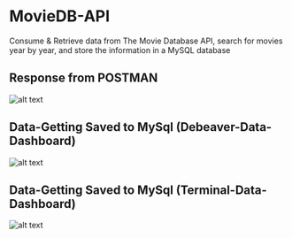 # MovieDB-API
Consume & Retrieve data from The Movie Database API, search for movies year by year, and store the information in a MySQL database

## Response from POSTMAN 
![alt text](https://github.com/abhi-uoh/MovieDB-API/blob/master/src/Images/Postman-Test.png?raw=true)

## Data-Getting Saved to MySql (Debeaver-Data-Dashboard)
![alt text](https://github.com/abhi-uoh/MovieDB-API/blob/master/src/Images/Dbeaver-Data.png?raw=true)

## Data-Getting Saved to MySql (Terminal-Data-Dashboard)
![alt text](https://github.com/abhi-uoh/MovieDB-API/blob/master/src/Images/DB-Data-Terminal.png?raw=true)

